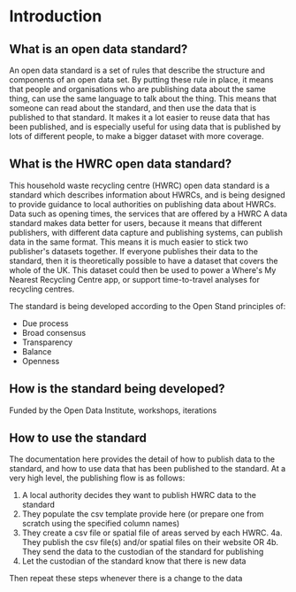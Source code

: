 # Introduction

## What is an open data standard?

An open data standard is a set of rules that describe the structure and components of an open data set. By putting these rule in place, it means that people and organisations who are publishing data about the same thing, can use the same language to talk about the thing. This means that someone can read about the standard, and then use the data that is published to that standard. It makes it a lot easier to reuse data that has been published, and is especially useful for using data that is published by lots of different people, to make a bigger dataset with more coverage.

## What is the HWRC open data standard?

This household waste recycling centre (HWRC) open data standard is a standard which describes information about HWRCs, and is being designed to provide guidance to local authorities on publishing data about HWRCs. Data such as opening times, the services that are offered by a HWRC A data standard makes data better for users, because it means that different publishers, with different data capture and publishing systems, can publish data in the same format. This means it is much easier to stick two publisher's datasets together. If everyone publishes their data to the standard, then it is theoretically possible to have a dataset that covers the whole of the UK. This dataset could then be used to power a Where's My Nearest Recycling Centre app, or support time-to-travel analyses for recycling centres.

The standard is being developed according to the Open Stand principles of:

* Due process
* Broad consensus
* Transparency
* Balance
* Openness



## How is the standard being developed?

Funded by the Open Data Institute, workshops, iterations

## How to use the standard

The documentation here provides the detail of how to publish data to the standard, and how to use data that has been published to the standard. At a very high level, the publishing flow is as follows:

1. A local authority decides they want to publish HWRC data to the standard
2. They populate the csv template provide here (or prepare one from scratch using the specified column names)
3. They create a csv file or spatial file of areas served by each HWRC.
4a. They publish the csv file(s) and/or spatial files on their website OR
4b. They send the data to the custodian of the standard for publishing
5. Let the custodian of the standard know that there is new data

Then repeat these steps whenever there is a change to the data